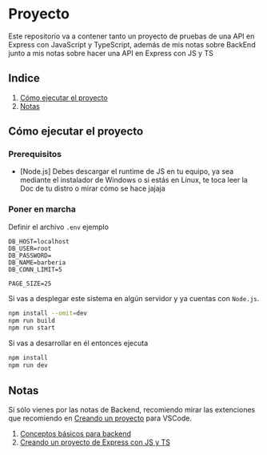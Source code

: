 # Proyecto

Este repositorio va a contener tanto un proyecto
de pruebas de una API en Express con JavaScript y
TypeScript, además de mis notas sobre BackEnd junto
a mis notas sobre hacer una API en Express con JS y TS

## Indice

1. [Cómo ejecutar el proyecto](#cómo-ejecutar-el-proyecto)
2. [Notas](#notas)

## Cómo ejecutar el proyecto

### Prerequisitos

- [Node.js] Debes descargar el runtime de JS en tu
  equipo, ya sea mediante el instalador de Windows o
  si estás en Linux, te toca leer la Doc de tu distro
  o mirar cómo se hace jajaja

### Poner en marcha

Definir el archivo `.env` ejemplo

```
DB_HOST=localhost
DB_USER=root
DB_PASSWORD=
DB_NAME=barberia
DB_CONN_LIMIT=5

PAGE_SIZE=25
```

Si vas a desplegar este sistema en algún servidor y
ya cuentas con `Node.js`.

```bash
npm install --omit=dev
npm run build
npm run start
```

Si vas a desarrollar en él entonces ejecuta

```bash
npm install
npm run dev
```

## Notas

Sí sólo vienes por las notas de Backend, recomiendo mirar las
extenciones que recomiendo en [Creando un proyecto](./crear-proyecto.md#prerequisitos-para-el-proyecto) para VSCode.

1. [Conceptos básicos para backend](./conceptos-basicos.md)
2. [Creando un proyecto de Express con JS y TS](./crear-proyecto.md)
